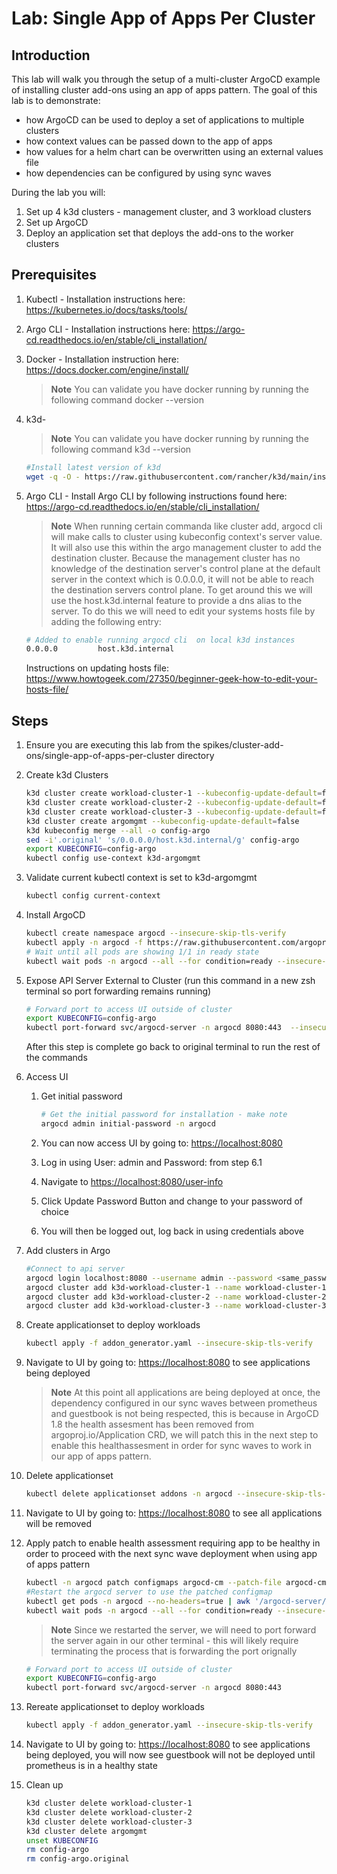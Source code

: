 # Lab: Single App of Apps Per Cluster

## Introduction

This lab will walk you through the setup of a multi-cluster ArgoCD example of installing cluster add-ons using an app of apps pattern.  The goal of this lab is to demonstrate:

- how ArgoCD can be used to deploy a set of applications to multiple clusters
- how context values can be passed down to the app of apps
- how values for a helm chart can be overwritten using an external values file
- how dependencies can be configured by using sync waves

During the lab you will:

1. Set up 4 k3d clusters - management cluster, and 3 workload clusters
2. Set up ArgoCD
3. Deploy an application set that deploys the add-ons to the worker clusters

## Prerequisites

1. Kubectl - Installation instructions here: <https://kubernetes.io/docs/tasks/tools/>
2. Argo CLI - Installation instructions here: <https://argo-cd.readthedocs.io/en/stable/cli_installation/>
3. Docker - Installation instruction here: <https://docs.docker.com/engine/install/>
   > **Note**
   > You can validate you have docker running by running the following command
   > docker --version
4. k3d-
   > **Note**
   > You can validate you have docker running by running the following command
   > k3d --version

    ``` bash
    #Install latest version of k3d
    wget -q -O - https://raw.githubusercontent.com/rancher/k3d/main/install.sh | sudo bash
    ```

5. Argo CLI - Install Argo CLI by following instructions found here: <https://argo-cd.readthedocs.io/en/stable/cli_installation/>
   > **Note**
   > When running certain commanda like cluster add, argocd cli will make calls to cluster using kubeconfig context's server value.  It will also use this within the argo management cluster to add the destination cluster.  Because the management cluster has no knowledge of the destination server's control plane at the default server in the context which is 0.0.0.0, it will not be able to reach the destination servers control plane.  To get around this we will use the host.k3d.internal feature to provide a dns alias to the server.  To do this we will need to edit your systems hosts file by adding the following entry:  

   ``` bash
   # Added to enable running argocd cli  on local k3d instances
   0.0.0.0         host.k3d.internal
   ```

   Instructions on updating hosts file: <https://www.howtogeek.com/27350/beginner-geek-how-to-edit-your-hosts-file/>

## Steps

1. Ensure you are executing this lab from the spikes/cluster-add-ons/single-app-of-apps-per-cluster directory

2. Create k3d Clusters

    ``` bash
    k3d cluster create workload-cluster-1 --kubeconfig-update-default=false
    k3d cluster create workload-cluster-2 --kubeconfig-update-default=false
    k3d cluster create workload-cluster-3 --kubeconfig-update-default=false
    k3d cluster create argomgmt --kubeconfig-update-default=false
    k3d kubeconfig merge --all -o config-argo
    sed -i'.original' 's/0.0.0.0/host.k3d.internal/g' config-argo
    export KUBECONFIG=config-argo
    kubectl config use-context k3d-argomgmt 
    ```

3. Validate current kubectl context is set to k3d-argomgmt

    ``` bash
    kubectl config current-context
    ```

4. Install ArgoCD

    ``` bash
    kubectl create namespace argocd --insecure-skip-tls-verify
    kubectl apply -n argocd -f https://raw.githubusercontent.com/argoproj/argo-cd/stable/manifests/install.yaml --insecure-skip-tls-verify
    # Wait until all pods are showing 1/1 in ready state
    kubectl wait pods -n argocd --all --for condition=ready --insecure-skip-tls-verify
    ```

5. Expose API Server External to Cluster (run this command in a new zsh terminal so port forwarding remains running)

    ``` bash
    # Forward port to access UI outside of cluster
    export KUBECONFIG=config-argo
    kubectl port-forward svc/argocd-server -n argocd 8080:443  --insecure-skip-tls-verify
    ```

    After this step is complete go back to original terminal to run the rest of the commands

6. Access UI

    1. Get initial password

        ``` bash
        # Get the initial password for installation - make note
        argocd admin initial-password -n argocd
        ````

    2. You can now access UI by going to: <https://localhost:8080>
    3. Log in using User: admin and Password: from step 6.1
    4. Navigate to <https://localhost:8080/user-info>
    5. Click Update Password Button and change to your password of choice
    6. You will then be logged out, log back in using credentials above

7. Add clusters in Argo

    ``` bash
    #Connect to api server 
    argocd login localhost:8080 --username admin --password <same_password_used_in_ui>
    argocd cluster add k3d-workload-cluster-1 --name workload-cluster-1 --insecure
    argocd cluster add k3d-workload-cluster-2 --name workload-cluster-2 --insecure
    argocd cluster add k3d-workload-cluster-3 --name workload-cluster-3 --insecure
    ```

8. Create applicationset to deploy workloads

    ``` bash
    kubectl apply -f addon_generator.yaml --insecure-skip-tls-verify
    ```

9. Navigate to UI by going to: <https://localhost:8080> to see applications being deployed

   > **Note**
   > At this point all applications are being deployed at once, the dependency configured in our sync waves between prometheus and guestbook is not being respected, this is because in ArgoCD 1.8 the health assesment has been removed from argoproj.io/Application CRD, we will patch this in the next step to enable this healthassesment in order for sync waves to work in our app of apps pattern.

10. Delete applicationset

    ``` bash
    kubectl delete applicationset addons -n argocd --insecure-skip-tls-verify
    ```

11. Navigate to UI by going to: <https://localhost:8080> to see all applications will be removed

12. Apply patch to enable health assessment requiring app to be healthy in order to proceed with the next sync wave deployment when using app of apps pattern

    ``` bash
    kubectl -n argocd patch configmaps argocd-cm --patch-file argocd-cm-patch.yaml --insecure-skip-tls-verify
    #Restart the argocd server to use the patched configmap
    kubectl get pods -n argocd --no-headers=true | awk '/argocd-server/{print $1}'| xargs  kubectl delete -n argocd pod
    kubectl wait pods -n argocd --all --for condition=ready --insecure-skip-tls-verify
    ```

    > **Note**
    > Since we restarted the server, we will need to port forward the server again in our other terminal - this will likely require terminating the process that is forwarding the port orignally

    ``` bash
    # Forward port to access UI outside of cluster
    export KUBECONFIG=config-argo
    kubectl port-forward svc/argocd-server -n argocd 8080:443
    ```

13. Rereate applicationset to deploy workloads

    ``` bash
    kubectl apply -f addon_generator.yaml --insecure-skip-tls-verify
    ```

14. Navigate to UI by going to: <https://localhost:8080> to see applications being deployed, you will now see guestbook will not be deployed until prometheus is in a healthy state

15. Clean up

    ``` bash
    k3d cluster delete workload-cluster-1
    k3d cluster delete workload-cluster-2
    k3d cluster delete workload-cluster-3
    k3d cluster delete argomgmt
    unset KUBECONFIG
    rm config-argo
    rm config-argo.original
    ```
